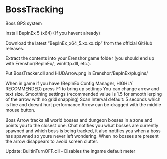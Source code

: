 # BossTracking
Boss GPS system

Install BepInEx 5 (x64) (If you havent already)

Download the latest “BepInEx_x64_5.xx.xx.zip” from the official GitHub releases.

Extract the contents into your Erenshor game folder (you should end up with Erenshor/BepInEx/, winhttp.dll, etc.).

Put BossTracker.dll and HUDArrow.png in Erenshor/BepInEx/plugins/

When in game if you have (BepInEx Config Manager, HIGHLY RECOMMENDED) press F1 to bring up settings 
You can change arrow and text size. Smoothing settings (recommended value is 1.5 for smooth lerping of the arrow with no grid snapping)
Scan Interval default: 5 seconds which is fine and doesnt hurt performance
Arrow can be dragged with the middle mouse button.

Boss Arrow tracks all world bosses and dungeon bosses in a zone and points you to the closest one.
Chat notifies you what bosses are currently spawned and which boss is being tracked, it also notifies you when a boss has spawned so youre 
never left wondering. When no bosses are present the arrow disappears to avoid screen clutter.


Update: BuiltinTurnOFF.dll - Disables the ingame default meter
